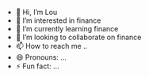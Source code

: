 - 👋 Hi, I’m Lou
- 👀 I’m interested in finance
- 🌱 I’m currently learning finance
- 💞️ I’m looking to collaborate on finance
- 📫 How to reach me ..
- 😄 Pronouns: ...
- ⚡ Fun fact: ...

<!---
Shecd4fn/Shecd4fn is a ✨ special ✨ repository because its `README.md` (this file) appears on your GitHub profile.
You can click the Preview link to take a look at your changes.
--->
